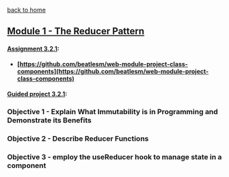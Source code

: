 [back to home](https://github.com/beatlesm/)

## [Module 1 - The Reducer Pattern](https://github.com/beatlesm/web/tree/main/3.2/Module321)

#### [Assignment 3.2.1](https://github.com/beatlesm/web/tree/main/3.2/Module321/Assignment321):

-   **[https://github.com/beatlesm/web-module-project-class-components](https://github.com/beatlesm/web-module-project-class-components)**
   
#### [Guided project 3.2.1](https://github.com/beatlesm/web/tree/main/3.2/Module321/guided321):


### Objective 1 - Explain What Immutability is in Programming and Demonstrate its Benefits

### Objective 2 - Describe Reducer Functions

### Objective 3 - employ the useReducer hook to manage state in a component
